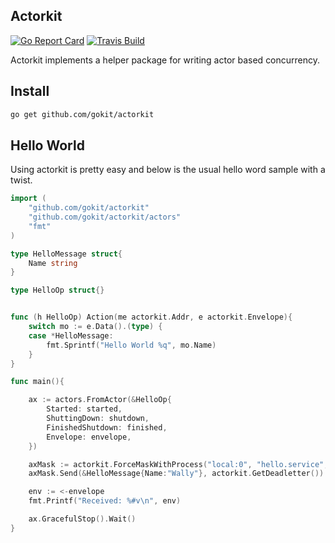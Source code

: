 Actorkit
------------
[![Go Report Card](https://goreportcard.com/badge/github.com/gokit/actorkit)](https://goreportcard.com/report/github.com/gokit/actorkit)
[![Travis Build](https://travis-ci.org/gokit/actorkit.svg?branch=master)](https://travis-ci.org/gokit/actorkit#)

Actorkit implements a helper package for writing actor based concurrency.


## Install

```bash
go get github.com/gokit/actorkit
```


## Hello World

Using actorkit is pretty easy and below is the usual hello word sample with a twist.

```go
import (
	"github.com/gokit/actorkit"
	"github.com/gokit/actorkit/actors"
	"fmt"
)

type HelloMessage struct{
	Name string
}

type HelloOp struct{}


func (h HelloOp) Action(me actorkit.Addr, e actorkit.Envelope){
	switch mo := e.Data().(type) {
	case *HelloMessage:
		fmt.Sprintf("Hello World %q", mo.Name)
	}
}

func main(){

	ax := actors.FromActor(&HelloOp{
		Started: started,
		ShuttingDown: shutdown,
		FinishedShutdown: finished,
		Envelope: envelope,
	})

	axMask := actorkit.ForceMaskWithProcess("local:0", "hello.service", ax)
	axMask.Send(&HelloMessage{Name:"Wally"}, actorkit.GetDeadletter())

	env := <-envelope
	fmt.Printf("Received: %#v\n", env)

	ax.GracefulStop().Wait()
}

```
